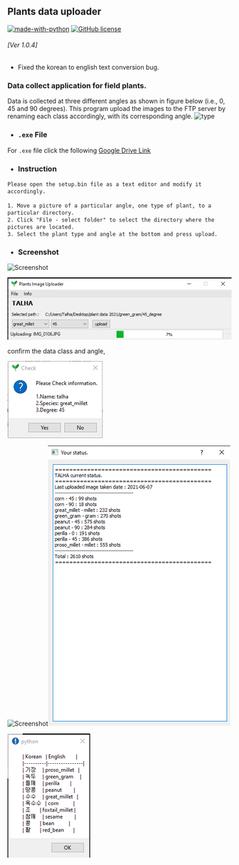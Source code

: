 ## Plants data uploader  
[![made-with-python](https://img.shields.io/badge/Made%20with-Python-1f425f.svg)](https://www.python.org/)
[![GitHub license](https://img.shields.io/github/license/Naereen/StrapDown.js.svg)](https://github.com/Naereen/StrapDown.js/blob/master/LICENSE)

###### [Ver 1.0.4]  
- Fixed the korean to english text conversion bug.

  

### Data collect application for field plants.  

Data is collected at three different angles as shown in figure below (i.e., 0, 45 and 90 degrees). This program upload the images to the FTP server by renaming each class accordingly, with its corresponding angle.
![type](https://github.com/hololee/plants_data_uploader/blob/master/typee.png?raw=true)

- ### `.exe` File

For `.exe` file click the following [Google Drive Link](https://drive.google.com/drive/folders/1PYbKXt1IecuZO_rHEOOolLGP_W7Y8WSM?usp=sharing)

- ### Instruction 
~~~
Please open the setup.bin file as a text editor and modify it accordingly.

1. Move a picture of a particular angle, one type of plant, to a particular directory.
2. Click "File - select folder" to select the directory where the pictures are located.
3. Select the plant type and angle at the bottom and press upload.
~~~  

- ### Screenshot  
![Screenshot](https://github.com/hololee/plants_data_uploader/blob/master/screen1.PNG?raw=true)

![Screenshot](https://github.com/Mr-TalhaIlyas/PlantsDataUploader/blob/master/screens/img3.png?raw=true)

confirm the data class and angle,

![Screenshot](https://github.com/Mr-TalhaIlyas/PlantsDataUploader/blob/master/screens/img2.png?raw=true)

![Screenshot](https://github.com/hololee/plants_data_uploader/blob/master/screen3.PNG?raw=true)![Screenshot](https://github.com/Mr-TalhaIlyas/PlantsDataUploader/blob/master/screens/img05.png?raw=true)

![Screenshot](https://github.com/Mr-TalhaIlyas/PlantsDataUploader/blob/master/screens/img4.png?raw=true)



